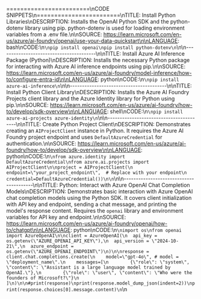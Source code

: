 ========================\nCODE SNIPPETS\n========================\nTITLE: Install Python Libraries\nDESCRIPTION: Installs the OpenAI Python SDK and the python-dotenv library using pip. python-dotenv is used for loading environment variables from a .env file.\n\nSOURCE: https://learn.microsoft.com/en-us/azure/ai-foundry/openai/use-your-data-quickstart\n\nLANGUAGE: bash\nCODE:\n```\npip install openai\npip install python-dotenv\n```\n\n----------------------------------------\n\nTITLE: Install Azure AI Inference Package (Python)\nDESCRIPTION: Installs the necessary Python package for interacting with Azure AI inference endpoints using pip.\n\nSOURCE: https://learn.microsoft.com/en-us/azure/ai-foundry/model-inference/how-to/configure-entra-id\n\nLANGUAGE: python\nCODE:\n```\npip install azure-ai-inference\n```\n\n----------------------------------------\n\nTITLE: Install Python Client Library\nDESCRIPTION: Installs the Azure AI Foundry Projects client library and the Azure Identity library for Python using pip.\n\nSOURCE: https://learn.microsoft.com/en-us/azure/ai-foundry/how-to/develop/sdk-overview\n\nLANGUAGE: shell\nCODE:\n```\npip install azure-ai-projects azure-identity\n```\n\n----------------------------------------\n\nTITLE: Create Python Project Client\nDESCRIPTION: Demonstrates creating an `AIProjectClient` instance in Python. It requires the Azure AI Foundry project endpoint and uses `DefaultAzureCredential` for authentication.\n\nSOURCE: https://learn.microsoft.com/en-us/azure/ai-foundry/how-to/develop/sdk-overview\n\nLANGUAGE: python\nCODE:\n```\nfrom azure.identity import DefaultAzureCredential\nfrom azure.ai.projects import AIProjectClient\n\nproject = AIProjectClient(\n  endpoint=\"your_project_endpoint\",  # Replace with your endpoint\n  credential=DefaultAzureCredential())\n\n```\n\n----------------------------------------\n\nTITLE: Python: Interact with Azure OpenAI Chat Completion Models\nDESCRIPTION: Demonstrates basic interaction with Azure OpenAI chat completion models using the Python SDK. It covers client initialization with API key and endpoint, sending a chat message, and printing the model's response content. Requires the `openai` library and environment variables for API key and endpoint.\n\nSOURCE: https://learn.microsoft.com/en-us/azure/ai-foundry/openai/how-to/chatgpt\n\nLANGUAGE: python\nCODE:\n```\nimport os\nfrom openai import AzureOpenAI\n\nclient = AzureOpenAI(\n  api_key = os.getenv(\"AZURE_OPENAI_API_KEY\"),\n  api_version = \"2024-10-21\",\n  azure_endpoint = os.getenv(\"AZURE_OPENAI_ENDPOINT\")\n)\n\nresponse = client.chat.completions.create(\n    model=\"gpt-4o\", # model = \"deployment_name\".\n    messages=[\n        {\"role\": \"system\", \"content\": \"Assistant is a large language model trained by OpenAI.\"},\n        {\"role\": \"user\", \"content\": \"Who were the founders of Microsoft?\"}\n    ]\n)\n\n#print(response)\nprint(response.model_dump_json(indent=2))\nprint(response.choices[0].message.content)\n```\n